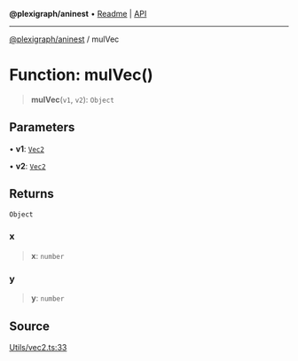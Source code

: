 **@plexigraph/aninest** • [Readme](../README.md) \| [API](../globals.md)

***

[@plexigraph/aninest](../README.md) / mulVec

# Function: mulVec()

> **mulVec**(`v1`, `v2`): `Object`

## Parameters

• **v1**: [`Vec2`](../type-aliases/Vec2.md)

• **v2**: [`Vec2`](../type-aliases/Vec2.md)

## Returns

`Object`

### x

> **x**: `number`

### y

> **y**: `number`

## Source

[Utils/vec2.ts:33](https://github.com/plexigraph/aninest/blob/b607a0c/src/Utils/vec2.ts#L33)
